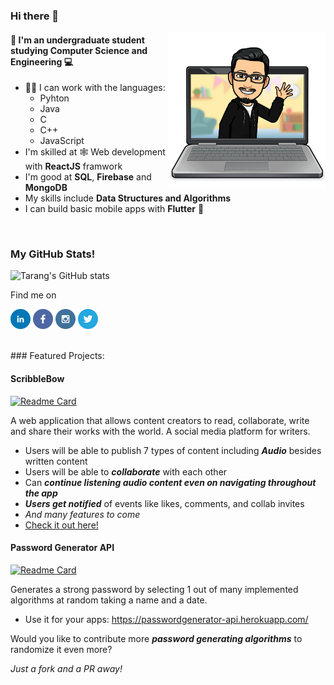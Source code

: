 ### Hi there 👋
<div>
<img align = "right" alt="Tarang's Bitmoji" src="/my_bitmoji.png" width="250px" height="250px"></img> 
</div>


#### 📖 I'm an undergraduate student studying **Computer Science and Engineering** 💻
 
 - 👨‍💻 I can work with the languages:
      * Pyhton 
      * Java
      * C
      * C++
      * JavaScript
 - I'm skilled at 🕸️ Web development with **ReactJS** framwork 
 - I'm good at **SQL**, **Firebase** and **MongoDB**
 - My skills include **Data Structures and Algorithms**
 - I can build basic mobile apps with **Flutter** 📱
 
<br />

### My GitHub Stats!
![Tarang's GitHub stats](https://github-readme-stats.vercel.app/api?username=TarangGarlapally&hide=stars&count_private=true&show_icons=true&theme=dark)

Find me on

<a href="https://www.linkedin.com/in/taranggarlapally/"><img alt="LinkedIn" src="/social-icons/linkedin.png" height="32px" width="32px"/></a>
<a href="https://www.facebook.com/taranggarlapally333"><img alt="Facebook" src="/social-icons/facebook.png" height="32px" width="32px"/></a>
<a href="https://www.instagram.com/tarang_garlapally/"><img alt="Instagram" src="/social-icons/instagram.png" height="32px" width="32px"/></a>
<a href="https://twitter.com/tarang333"><img alt="Twitter" src="/social-icons/twitter.png" height="32px" width="32px"/></a>

<br />
### Featured Projects:

#### **ScribbleBow**

[![Readme Card](https://github-readme-stats.vercel.app/api/pin/?username=TarangGarlapally&repo=scribblebow&theme=dark)](https://github.com/TarangGarlapally/scribblebow)

A web application that allows content creators to read,
collaborate, write and share their works with the world. A social
media platform for writers.

* Users will be able to publish 7 types of content including _**Audio**_ besides  written content
* Users will be able to _**collaborate**_ with each other
* Can _**continue listening audio content even on navigating throughout the app**_
* _**Users get notified**_ of events like likes, comments, and collab invites
* _And many features to come_
* [Check it out here!](https://scribblebow.web.app/)


#### **Password Generator API**

[![Readme Card](https://github-readme-stats.vercel.app/api/pin/?username=TarangGarlapally&repo=PasswordGeneratorAPI&theme=dark)](https://github.com/TarangGarlapally/PasswordGeneratorAPI)

Generates a strong password by selecting 1 out of many
implemented algorithms at random taking a name and a date.
* Use it for your apps: https://passwordgenerator-api.herokuapp.com/

Would you like to contribute more _**password generating algorithms**_ to randomize it even more?

_Just a fork and a PR away!_








<!--
 ### Have a look at _**some**_ of my **peojects** here!
--
 <div>
<img align = "right" alt="Tarang's Bitmoji" src="/ScribbleBow.png" width="250px" height="250px"></img> 
</div>
--
 #### **ScribbleBow**
--
 > ReactJS, Firebase, NodeJS, WebMedia API 
--
A web application that allows content creators to read,
collaborate, write and share their works with the world. A social
media platform for writers.
--
* Users will be able to publish 7 types of content including _**Audio**_ besides  written content
* Users will be able to _**collaborate**_ with each other
* Can _**continue listening audio content even on navigating throughout the app**_
* _**Users get notified**_ of events like likes, comments, and collab invites
* _And many features to come_
* [Check it out here!](https://scribblebow.web.app/)
--
<br />
--
#### **Password Generator API**
--
> NodeJS, ExpressJS
--
Generates a strong password by selecting 1 out of many
implemented algorithms at random taking a name and a date.
* Use it for your apps: https://passwordgenerator-api.herokuapp.com/
-->
<!--
Would you like to contribute more _**password generating algorithms**_ to randomize it even more?
--
_Just a fork and a PR away!_
--
* Repo: https://github.com/TarangGarlapally/PasswordGeneratorAPI
-->
<!--
**TarangGarlapally/TarangGarlapally** is a ✨ _special_ ✨ repository because its `README.md` (this file) appears on your GitHub profile.

Here are some ideas to get you started:

- 🔭 I’m currently working on ...
- 🌱 I’m currently learning ...
- 👯 I’m looking to collaborate on ...
- 🤔 I’m looking for help with ...
- 💬 Ask me about ...
- 📫 How to reach me: ...
- 😄 Pronouns: ...
- ⚡ Fun fact: ...
-->
